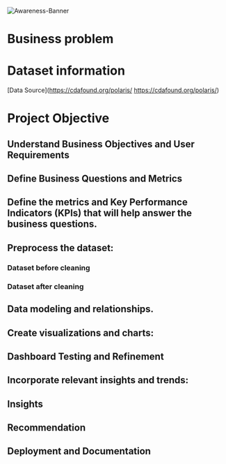 ![Awareness-Banner](https://github.com/Datafyde/World_Hepatitis/assets/135570337/ac98db33-1516-4b06-a77f-3cdf37ffaf21)

# Business problem


# Dataset information
[Data Source](https://cdafound.org/polaris/ https://cdafound.org/polaris/) 

# Project Objective

## Understand Business Objectives and User Requirements

## Define Business Questions and Metrics

## Define the metrics and Key Performance Indicators (KPIs) that will help answer the business questions. 

## Preprocess the dataset:
### Dataset before cleaning
### Dataset after cleaning

## Data modeling and relationships.

## Create visualizations and charts:

## Dashboard Testing and Refinement

## Incorporate relevant insights and trends:

## Insights

## Recommendation

## Deployment and Documentation
